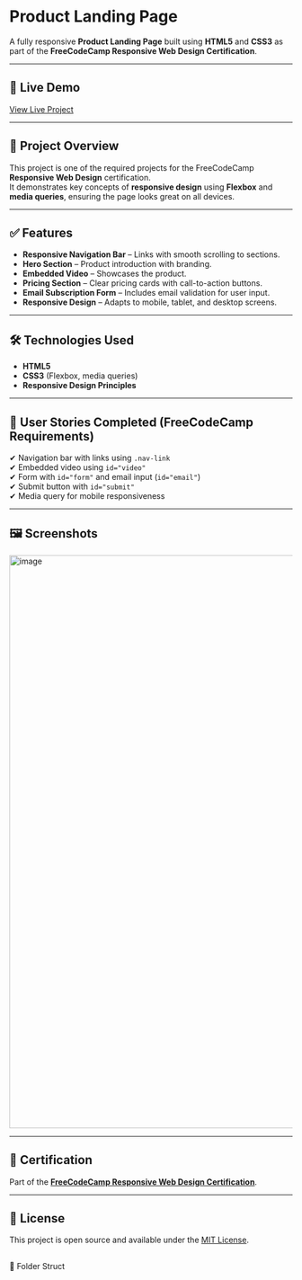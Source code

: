 # Product Landing Page

A fully responsive **Product Landing Page** built using **HTML5** and **CSS3** as part of the **FreeCodeCamp Responsive Web Design Certification**.

---

## 🚀 Live Demo
[View Live Project]([https://<your-username>.github.io/Responsive-Web-Design/](https://priyadhar29.github.io/Product-Landing-Pages/))  

---

## 📖 Project Overview
This project is one of the required projects for the FreeCodeCamp **Responsive Web Design** certification.  
It demonstrates key concepts of **responsive design** using **Flexbox** and **media queries**, ensuring the page looks great on all devices.

---

## ✅ Features
- **Responsive Navigation Bar** – Links with smooth scrolling to sections.
- **Hero Section** – Product introduction with branding.
- **Embedded Video** – Showcases the product.
- **Pricing Section** – Clear pricing cards with call-to-action buttons.
- **Email Subscription Form** – Includes email validation for user input.
- **Responsive Design** – Adapts to mobile, tablet, and desktop screens.

---

## 🛠️ Technologies Used
- **HTML5**
- **CSS3** (Flexbox, media queries)
- **Responsive Design Principles**

---

## 📌 User Stories Completed (FreeCodeCamp Requirements)
✔ Navigation bar with links using `.nav-link`  
✔ Embedded video using `id="video"`  
✔ Form with `id="form"` and email input (`id="email"`)  
✔ Submit button with `id="submit"`  
✔ Media query for mobile responsiveness  

---

## 🖼️ Screenshots
<img width="1920" height="1020" alt="image" src="https://github.com/user-attachments/assets/9b96d93f-5f3f-45c1-8d6e-b603fe00b349" />

---

## 🔗 Certification
Part of the **[FreeCodeCamp Responsive Web Design Certification](https://www.freecodecamp.org/learn/)**.

---

## 📄 License
This project is open source and available under the [MIT License](LICENSE).

## 
📂 Folder Struct
